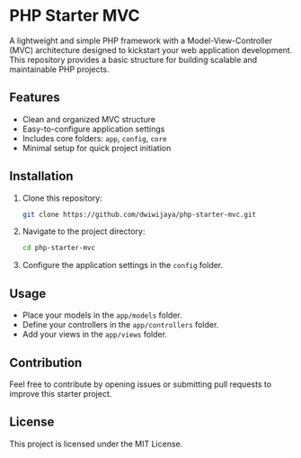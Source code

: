 # PHP Starter MVC

A lightweight and simple PHP framework with a Model-View-Controller (MVC) architecture designed to kickstart your web application development. This repository provides a basic structure for building scalable and maintainable PHP projects.

## Features
- Clean and organized MVC structure
- Easy-to-configure application settings
- Includes core folders: `app`, `config`, `core`
- Minimal setup for quick project initiation

## Installation
1. Clone this repository:
   ```bash
   git clone https://github.com/dwiwijaya/php-starter-mvc.git
   ```
2. Navigate to the project directory:
   ```bash
   cd php-starter-mvc
   ```
3. Configure the application settings in the `config` folder.

## Usage
- Place your models in the `app/models` folder.
- Define your controllers in the `app/controllers` folder.
- Add your views in the `app/views` folder.

## Contribution
Feel free to contribute by opening issues or submitting pull requests to improve this starter project.

## License
This project is licensed under the MIT License.
